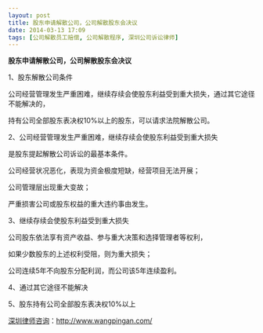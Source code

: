 ```yaml
---
layout: post
title: 股东申请解散公司，公司解散股东会决议
date: 2014-03-13 17:09
tags: [公司解散员工赔偿, 公司解散程序, 深圳公司诉讼律师]
---
```

<strong>股东申请解散公司，公司解散股东会决议</strong>

1、股东解散公司条件

公司经营管理发生严重困难，继续存续会使股东利益受到重大损失，通过其它途径不能解决的，

持有公司全部股东表决权10%以上的股东，可以请求法院解散公司。

2、公司经营管理发生严重困难，继续存续会使股东利益受到重大损失

是股东提起解散公司诉讼的最基本条件。

公司经营状况恶化，表现为资金极度短缺，经营项目无法开展；

公司管理层出现重大变故；

严重损害公司或股东权益的重大违约事由发生。

3、继续存续会使股东利益受到重大损失

公司股东依法享有资产收益、参与重大决策和选择管理者等权利，

如果少数股东的上述权利受阻，则为重大损失；

公司连续5年不向股东分配利润，而公司该5年连续盈利。

4、通过其它途径不能解决

5、股东持有公司全部股东表决权10%以上

<a href="http://www.wangpingan.com/">深圳律师咨询</a>：<a href="http://www.wangpingan.com/">http://www.wangpingan.com/</a>

